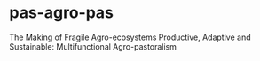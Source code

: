 # pas-agro-pas
The Making of Fragile Agro-ecosystems Productive, Adaptive and Sustainable: Multifunctional Agro-pastoralism
